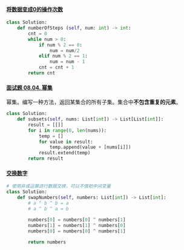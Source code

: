 #### [将数据变成0的操作次数](https://leetcode-cn.com/problems/number-of-steps-to-reduce-a-number-to-zero/)

```python
class Solution:
    def numberOfSteps (self, num: int) -> int:
        cnt = 0
        while num > 0:
            if num % 2 == 0:
                num = num/2
            elif num % 2 == 1:
                num = num - 1
            cnt = cnt + 1
        return cnt
```

#### [面试题 08.04. 幂集](https://leetcode-cn.com/problems/power-set-lcci/)

幂集。编写一种方法，返回某集合的所有子集。集合中**不包含重复的元素**。

```python
class Solution:
    def subsets(self, nums: List[int]) -> List[List[int]]:
        result = [[]]
        for i in range(0, len(nums)):
            temp = []
            for value in result:
                temp.append(value + [nums[i]])
            result.extend(temp)
        return result
```

#### [交换数字](https://leetcode-cn.com/problems/swap-numbers-lcci/)

```python
# 使用异或运算进行数据交换，可以不借助中间变量
class Solution:
    def swapNumbers(self, numbers: List[int]) -> List[int]:
        # a ^ b ^ b = a
        # a ^ b ^ a = b
        
        numbers[0] = numbers[0] ^ numbers[1]
        numbers[1] = numbers[1] ^ numbers[0]
        numbers[0] = numbers[0] ^ numbers[1]

        return numbers
```

